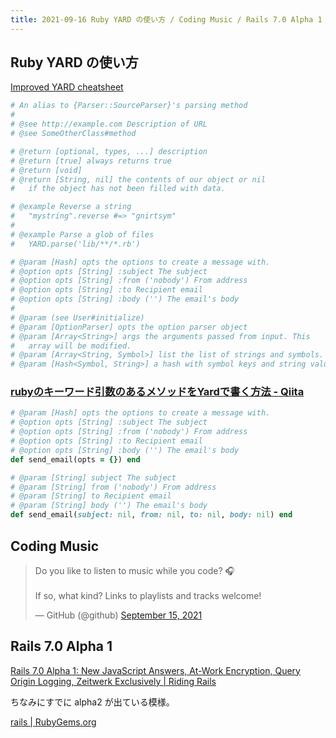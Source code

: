 ```yaml
---
title: 2021-09-16 Ruby YARD の使い方 / Coding Music / Rails 7.0 Alpha 1
---
```


## Ruby YARD の使い方

[Improved YARD cheatsheet](https://gist.github.com/phansch/db18a595d2f5f1ef16646af72fe1fb0e)

```rb
# An alias to {Parser::SourceParser}'s parsing method
#
# @see http://example.com Description of URL
# @see SomeOtherClass#method
```

```rb
# @return [optional, types, ...] description
# @return [true] always returns true
# @return [void]
# @return [String, nil] the contents of our object or nil
#   if the object has not been filled with data.
```

```rb
# @example Reverse a string
#   "mystring".reverse #=> "gnirtsym"
#
# @example Parse a glob of files
#   YARD.parse('lib/**/*.rb')
```

```rb
# @param [Hash] opts the options to create a message with.
# @option opts [String] :subject The subject
# @option opts [String] :from ('nobody') From address
# @option opts [String] :to Recipient email
# @option opts [String] :body ('') The email's body
#
# @param (see User#initialize)
# @param [OptionParser] opts the option parser object
# @param [Array<String>] args the arguments passed from input. This
#   array will be modified.
# @param [Array<String, Symbol>] list the list of strings and symbols.
# @param [Hash<Symbol, String>] a hash with symbol keys and string values
```

### [rubyのキーワード引数のあるメソッドをYardで書く方法 - Qiita](https://qiita.com/uebo/items/6f5dc131d2fa1c99b5b7)

```rb
# @param [Hash] opts the options to create a message with.
# @option opts [String] :subject The subject
# @option opts [String] :from ('nobody') From address
# @option opts [String] :to Recipient email
# @option opts [String] :body ('') The email's body
def send_email(opts = {}) end
```

```rb
# @param [String] subject The subject
# @param [String] from ('nobody') From address
# @param [String] to Recipient email
# @param [String] body ('') The email's body
def send_email(subject: nil, from: nil, to: nil, body: nil) end
```

## Coding Music

<blockquote class="twitter-tweet"><p lang="en" dir="ltr">Do you like to listen to music while you code? 🎧<br><br>If so, what kind? Links to playlists and tracks welcome!</p>&mdash; GitHub (@github) <a href="https://twitter.com/github/status/1438239431874338817?ref_src=twsrc%5Etfw">September 15, 2021</a></blockquote> <script async src="https://platform.twitter.com/widgets.js" charset="utf-8"></script>

## Rails 7.0 Alpha 1

[Rails 7.0 Alpha 1: New JavaScript Answers, At-Work Encryption, Query Origin Logging, Zeitwerk Exclusively \| Riding Rails](https://weblog.rubyonrails.org/2021/9/15/Rails-7-0-alpha-1-released/)

ちなみにすでに alpha2 が出ている模様。

[rails \| RubyGems.org](https://rubygems.org/gems/rails/versions/7.0.0.alpha2)
